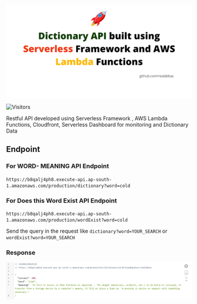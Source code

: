 ![Dictionary API built using Serverless Framework and AWS Lambda Functions](https://github.com/realabbas/dictionary-api/blob/master/demo/cover.png?raw=true)

![Visitors](https://visitor-badge.glitch.me/badge?page_id=realabbas.dictonary-api)

Restful API developed using Serverless Framework , AWS Lambda Functions, Cloudfront, Serverless Dashboard for monitoring and Dictionary Data

## Endpoint

### For WORD- MEANING API Endpoint 
`https://b8qalj4ph8.execute-api.ap-south-1.amazonaws.com/production/dictionary?word=cold`

### For Does this Word Exist API Endpoint 
`https://b8qalj4ph8.execute-api.ap-south-1.amazonaws.com/production/wordExist?word=cold`


Send the query in the request like `dictionary?word=YOUR_SEARCH` or `wordExist?word=YOUR_SEARCH` 

### Response

![FREE DICTIONARY API ENDPOINT RESPONSE](https://raw.githubusercontent.com/realabbas/dictionary-api/master/demo/response.png)
